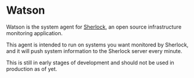 # Watson

Watson is the system agent for [Sherlock](https://github.com/tanordheim/sherlock), an open
source infrastructure monitoring application.

This agent is intended to run on systems you want monitored by Sherlock, and it
will push system information to the Sherlock server every minute.

This is still in early stages of development and should not be used in
production as of yet.
